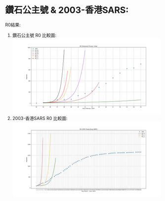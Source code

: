 # 鑽石公主號 & 2003-香港SARS:
R0結果:
1. 鑽石公主號 R0 比較圖:
![image](https://github.com/Mephisto-000/SCU_Math_project/blob/master/Diamond_2003SARS/Data_plot/D_5.png)
2. 2003-香港SARS R0 比較圖:
![image](https://github.com/Mephisto-000/SCU_Math_project/blob/master/Diamond_2003SARS/Data_plot/HK_4.png)

